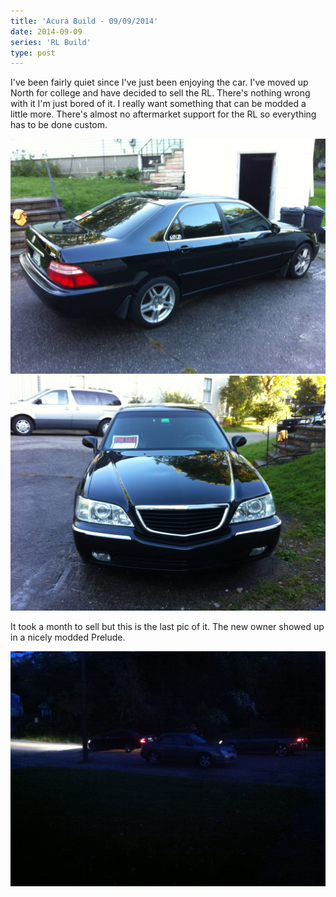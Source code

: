 ```yaml
---
title: 'Acura Build - 09/09/2014'
date: 2014-09-09
series: 'RL Build'
type: post
---
```


I've been fairly quiet since I've just been enjoying the car. I've moved up North for college and have decided to sell the RL. There's nothing wrong with it I'm just bored of it. I really want something that can be modded a little more. There's almost no aftermarket support for the RL so everything has to be done custom.

![](images/1.jpg)
![](images/2.jpg)

It took a month to sell but this is the last pic of it. The new owner showed up in a nicely modded Prelude.

![](images/3.jpg)
